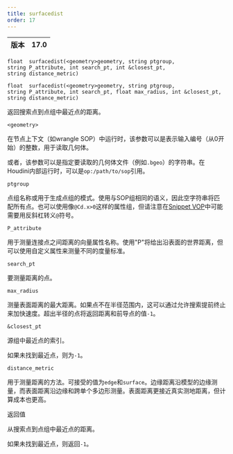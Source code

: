 ```yaml
---
title: surfacedist
order: 17
---
```

| 版本 | 17.0 |
| --- | --- |

`float  surfacedist(<geometry>geometry, string ptgroup, string P_attribute, int search_pt, int &closest_pt, string distance_metric)`

`float  surfacedist(<geometry>geometry, string ptgroup, string P_attribute, int search_pt, float max_radius, int &closest_pt, string distance_metric)`

返回搜索点到点组中最近点的距离。

`<geometry>`

在节点上下文（如wrangle SOP）中运行时，该参数可以是表示输入编号（从0开始）的整数，用于读取几何体。

或者，该参数可以是指定要读取的几何体文件（例如`.bgeo`）的字符串。在Houdini内部运行时，可以是`op:/path/to/sop`引用。

`ptgroup`

点组名称或用于生成点组的模式。使用与SOP组相同的语义，因此空字符串将匹配所有点。也可以使用像`@Cd.x>0`这样的属性组，但请注意在[Snippet VOP](../../nodes/vop/snippet.html "运行VEX代码片段来修改传入值。")中可能需要用反斜杠转义`@`符号。

`P_attribute`

用于测量连接点之间距离的向量属性名称。使用"P"将给出沿表面的世界距离，但可以使用自定义属性来测量不同的度量标准。

`search_pt`

要测量距离的点。

`max_radius`

测量表面距离的最大距离。如果点不在半径范围内，这可以通过允许搜索提前终止来加快速度。超出半径的点将返回距离和前导点的值`-1`。

`&closest_pt`

源组中最近点的索引。

如果未找到最近点，则为`-1`。

`distance_metric`

用于测量距离的方法。可接受的值为`edge`和`surface`。边缘距离沿模型的边缘测量，而表面距离沿边缘和跨单个多边形测量。表面距离更接近真实测地距离，但计算成本也更高。

返回值

从搜索点到点组中最近点的距离。

如果未找到最近点，则返回`-1`。

